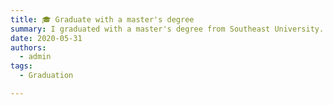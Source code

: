 ```yaml
---
title: 🎓 Graduate with a master's degree
summary: I graduated with a master's degree from Southeast University.
date: 2020-05-31
authors:
  - admin
tags:
  - Graduation

---
```

